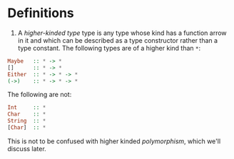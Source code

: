 # Definitions

1. A _higher-kinded type_ type is any type whose kind has a function arrow in it and which can be described as a type constructor rather than a type constant. The following types are of a higher kind than `*`:

```hs
Maybe   :: * -> *
[]      :: * -> *
Either  :: * -> * -> *
(->)    :: * -> * -> *
```

The following are not:

```hs
Int     :: *
Char    :: *
String  :: *
[Char]  :: *
```

This is not to be confused with higher kinded _polymorphism_, which we'll discuss later.